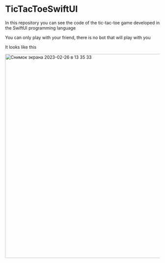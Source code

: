 # TicTacToeSwiftUI
In this repository you can see the code of the tic-tac-toe game developed in the SwiftUI programming language

You can only play with your friend, there is no bot that will play with you

It looks like this

<img width="663" alt="Снимок экрана 2023-02-26 в 13 35 33" src="https://user-images.githubusercontent.com/119353202/221405387-30836a63-432e-46bc-8ee6-555537a1532c.png">

